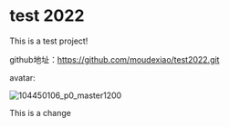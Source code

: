 # test 2022

This is a test  project!



github地址：https://github.com/moudexiao/test2022.git

avatar:

![104450106_p0_master1200](https://article.biliimg.com/bfs/article/a8ee77ca867818b0ec49a5117326d0f2389a7d3c.jpg)

This is a change